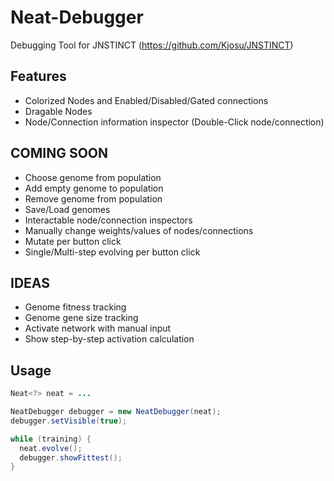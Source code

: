 # Neat-Debugger

Debugging Tool for JNSTINCT (https://github.com/Kjosu/JNSTINCT)

## Features
- Colorized Nodes and Enabled/Disabled/Gated connections
- Dragable Nodes
- Node/Connection information inspector (Double-Click node/connection)

## COMING SOON
- Choose genome from population
- Add empty genome to population
- Remove genome from population
- Save/Load genomes
- Interactable node/connection inspectors
- Manually change weights/values of nodes/connections
- Mutate per button click
- Single/Multi-step evolving per button click

## IDEAS
- Genome fitness tracking
- Genome gene size tracking
- Activate network with manual input
- Show step-by-step activation calculation

## Usage
```java
Neat<?> neat = ...

NeatDebugger debugger = new NeatDebugger(neat);
debugger.setVisible(true);

while (training) {
  neat.evolve();
  debugger.showFittest();
}
```
